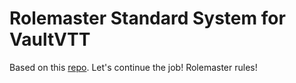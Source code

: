 # Rolemaster Standard System for VaultVTT

Based on this [repo](https://github.com/Cynicide/RMSS-FoundryVTT). Let's continue the job! Rolemaster rules!
